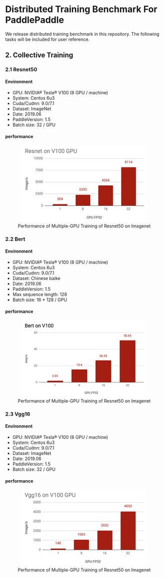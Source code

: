 # Distributed Training Benchmark For PaddlePaddle

We release distributed training benchmark in this repository. The following tasks will be included for user reference.

## 2. Collective Training

### 2.1 Resnet50

#### Environment

  - GPU: NVIDIA® Tesla® V100 (8 GPU / machine)
  - System: Centos 6u3
  - Cuda/Cudnn: 9.0/7.1
  - Dataset: ImageNet
  - Date: 2019.06
  - PaddleVersion: 1.5
  - Batch size: 32 / GPU

#### performance
<p align="center">
<img src="./img/resnet50_v100.png" width=400> <br />
Performance of Multiple-GPU Training of Resnet50 on Imagenet
</p>

### 2.2 Bert
#### Environment

  - GPU: NVIDIA® Tesla® V100 (8 GPU / machine)
  - System: Centos 6u3
  - Cuda/Cudnn: 9.0/7.1
  - Dataset: Chinese baike
  - Date: 2019.06
  - PaddleVersion: 1.5
  - Max sequence length: 128
  - Batch size: 16 * 128 / GPU
  
#### performance
<p align="center">
<img src="./img/bert_v100.png" width=400> <br />
Performance of Multiple-GPU Training of Resnet50 on Imagenet
</p>

### 2.3 Vgg16

#### Environment

  - GPU: NVIDIA® Tesla® V100 (8 GPU / machine)
  - System: Centos 6u3
  - Cuda/Cudnn: 9.0/7.1
  - Dataset: ImageNet
  - Date: 2019.06
  - PaddleVersion: 1.5
  - Batch size: 32 / GPU

#### performance
<p align="center">
<img src="./img/vgg16_fp32.png" width=400> <br />
Performance of Multiple-GPU Training of Resnet50 on Imagenet
</p>
